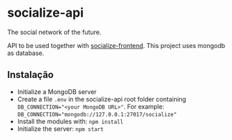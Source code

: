 # socialize-api

The social network of the future.

API to be used together with [socialize-frontend](https://github.com/MuriloucoLouco/socialize-frontend). This project uses mongodb as database.

## Instalação

- Initialize a MongoDB server
- Create a file `.env` in the socialize-api root folder containing `DB_CONNECTION="<your MongoDB URL>"`. For example: 
`DB_CONNECTION="mongodb://127.0.0.1:27017/socialize"`
- Install the modules with: `npm install`
- Initialize the server: `npm start`